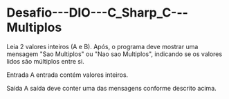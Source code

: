 # Desafio---DIO---C_Sharp_C---Multiplos
Leia 2 valores inteiros (A e B). Após, o programa deve mostrar uma mensagem "Sao Multiplos" ou "Nao sao Multiplos", indicando se os valores lidos são múltiplos entre si. 

Entrada A entrada contém valores inteiros. 

Saída A saída deve conter uma das mensagens conforme descrito acima.
